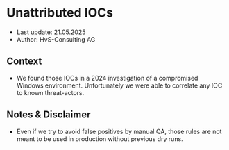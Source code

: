 # Unattributed IOCs
- Last update: 21.05.2025
- Author: HvS-Consulting AG

## Context
- We found those IOCs in a 2024 investigation of a compromised Windows environment. Unfortunately we were able to correlate any IOC to known threat-actors.

## Notes & Disclaimer
- Even if we try to avoid false positives by manual QA, those rules are not meant to be used in production without previous dry runs.

